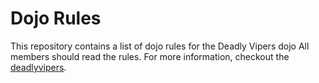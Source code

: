 Dojo Rules
==========

This repository contains a list of dojo rules for the Deadly Vipers dojo
All members should read the rules.
For more information, checkout the [deadlyvipers](https://github.com/deadlyvipers).

